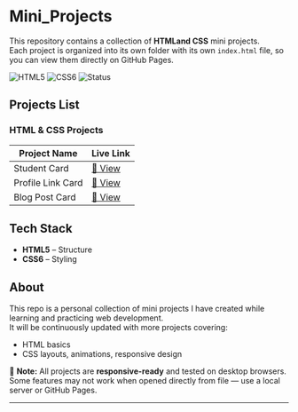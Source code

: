 # Mini_Projects

This repository contains a collection of **HTMLand CSS** mini projects.  
Each project is organized into its own folder with its own `index.html` file, so you can view them directly on GitHub Pages.

![HTML5](https://img.shields.io/badge/HTML5-orange?logo=html5&logoColor=white&style=for-the-badge)
![CSS6](https://img.shields.io/badge/CSS6-blue?logo=css6&logoColor=white&style=for-the-badge)
![Status](https://img.shields.io/badge/Status-Completed-brightgreen?style=for-the-badge)

## Projects List

###  HTML & CSS Projects
| Project Name |  Live Link |
|--------------|-----------|
| Student Card | [🔗 View](https://madhumidha28.github.io/Mini_Projects/Mini-Projects/P1-Student%20Card/) |
| Profile Link Card | [🔗 View](https://madhumidha28.github.io/Mini_Projects/Mini-Projects/P2_Links-page/) |
| Blog Post Card | [🔗 View](https://madhumidha28.github.io/Mini_Projects/Mini-Projects/P3_Blog_Post/) |


## Tech Stack
- **HTML5** – Structure
- **CSS6** – Styling

## About
This repo is a personal collection of mini projects I have created while learning and practicing web development.  
It will be continuously updated with more projects covering:
- HTML basics
- CSS layouts, animations, responsive design

📌 **Note:** All projects are **responsive-ready** and tested on desktop browsers.  
Some features may not work when opened directly from file — use a local server or GitHub Pages.

---
